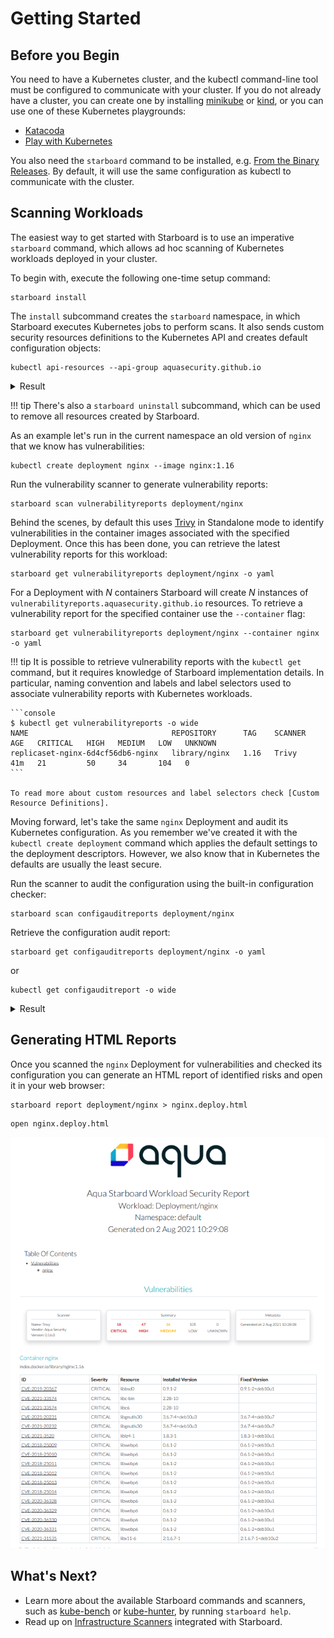 # Getting Started

## Before you Begin

You need to have a Kubernetes cluster, and the kubectl command-line tool must be configured to communicate with your
cluster. If you do not already have a cluster, you can create one by installing [minikube] or [kind], or you can use one
of these Kubernetes playgrounds:

* [Katacoda]
* [Play with Kubernetes]

You also need the `starboard` command to be installed, e.g. [From the Binary Releases]. By default, it will use the same
configuration as kubectl to communicate with the cluster.

## Scanning Workloads

The easiest way to get started with Starboard is to use an imperative `starboard` command, which allows ad hoc scanning
of Kubernetes workloads deployed in your cluster.

To begin with, execute the following one-time setup command:

```
starboard install
```

The `install` subcommand creates the `starboard` namespace, in which Starboard executes Kubernetes jobs to perform
scans. It also sends custom security resources definitions to the Kubernetes API and creates default configuration
objects:

```console
kubectl api-resources --api-group aquasecurity.github.io
```

<details>
<summary>Result</summary>

```
NAME                             SHORTNAMES                 APIVERSION                        NAMESPACED   KIND
ciskubebenchreports              kubebench                  aquasecurity.github.io/v1alpha1   false        CISKubeBenchReport
clustercompliancedetailreports   compliancedetail           aquasecurity.github.io/v1alpha1   false        ClusterComplianceDetailReport
clustercompliancereports         compliance                 aquasecurity.github.io/v1alpha1   false        ClusterComplianceReport
clusterconfigauditreports        clusterconfigaudit         aquasecurity.github.io/v1alpha1   false        ClusterConfigAuditReport
clustervulnerabilityreports      clustervuln,clustervulns   aquasecurity.github.io/v1alpha1   false        ClusterVulnerabilityReport
configauditreports               configaudit                aquasecurity.github.io/v1alpha1   true         ConfigAuditReport
kubehunterreports                kubehunter                 aquasecurity.github.io/v1alpha1   false        KubeHunterReport
vulnerabilityreports             vuln,vulns                 aquasecurity.github.io/v1alpha1   true         VulnerabilityReport
```
</details>

!!! tip
    There's also a `starboard uninstall` subcommand, which can be used to remove all resources created by Starboard.

As an example let's run in the current namespace an old version of `nginx` that we know has vulnerabilities:

```
kubectl create deployment nginx --image nginx:1.16
```

Run the vulnerability scanner to generate vulnerability reports:

```
starboard scan vulnerabilityreports deployment/nginx
```

Behind the scenes, by default this uses [Trivy] in Standalone mode to identify vulnerabilities in the container
images associated with the specified Deployment. Once this has been done, you can retrieve the latest vulnerability
reports for this workload:

```
starboard get vulnerabilityreports deployment/nginx -o yaml
```

For a Deployment with *N* containers Starboard will create *N* instances of `vulnerabilityreports.aquasecurity.github.io`
resources. To retrieve a vulnerability report for the specified container use the `--container` flag:

```
starboard get vulnerabilityreports deployment/nginx --container nginx -o yaml
```

!!! tip
    It is possible to retrieve vulnerability reports with the `kubectl get` command, but it requires knowledge of
    Starboard implementation details. In particular, naming convention and labels and label selectors used to associate
    vulnerability reports with Kubernetes workloads.

    ```console
    $ kubectl get vulnerabilityreports -o wide
    NAME                                REPOSITORY      TAG    SCANNER   AGE   CRITICAL   HIGH   MEDIUM   LOW   UNKNOWN
    replicaset-nginx-6d4cf56db6-nginx   library/nginx   1.16   Trivy     41m   21         50     34       104   0
    ```

    To read more about custom resources and label selectors check [Custom Resource Definitions].

Moving forward, let's take the same `nginx` Deployment and audit its Kubernetes configuration. As you remember we've
created it with the `kubectl create deployment` command which applies the default settings to the deployment descriptors.
However, we also know that in Kubernetes the defaults are usually the least secure.

Run the scanner to audit the configuration using the built-in configuration checker:

```
starboard scan configauditreports deployment/nginx
```

Retrieve the configuration audit report:

```
starboard get configauditreports deployment/nginx -o yaml
```

or

```
kubectl get configauditreport -o wide
```

<details>
<summary>Result</summary>

```
NAME                          SCANNER     AGE   CRITIAL   HIGH   MEDIUM   LOW
replicaset-nginx-78449c65d4   Starboard   75s   0         0      6        7
```
</details>

## Generating HTML Reports

Once you scanned the `nginx` Deployment for vulnerabilities and checked its configuration you can generate an HTML
report of identified risks and open it in your web browser:

```
starboard report deployment/nginx > nginx.deploy.html
```

```
open nginx.deploy.html
```

![Aqua Starboard Workload Security HTML Report](../images/html-report.png)

## What's Next?

* Learn more about the available Starboard commands and scanners, such as [kube-bench] or [kube-hunter], by running
  `starboard help`.
* Read up on [Infrastructure Scanners] integrated with Starboard.

[Trivy]: ./../integrations/vulnerability-scanners/trivy.md
[Custom Resource Definitions]: ./../crds/index.md
[Katacoda]: https://www.katacoda.com/courses/kubernetes/playground/
[Play with Kubernetes]: http://labs.play-with-k8s.com/
[From the Binary Releases]: ./installation/binary-releases.md
[minikube]: https://minikube.sigs.k8s.io/docs/
[kind]: https://kind.sigs.k8s.io/docs/
[kube-bench]: https://github.com/aquasecurity/kube-bench
[kube-hunter]: https://github.com/aquasecurity/kube-hunter
[Infrastructure Scanners]: ./../integrations/infra-scanners/index.md
